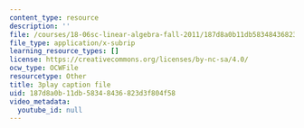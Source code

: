 ```yaml
---
content_type: resource
description: ''
file: /courses/18-06sc-linear-algebra-fall-2011/187d8a0b11db58348436823d3f804f58_h9aDgvW59TU.vtt
file_type: application/x-subrip
learning_resource_types: []
license: https://creativecommons.org/licenses/by-nc-sa/4.0/
ocw_type: OCWFile
resourcetype: Other
title: 3play caption file
uid: 187d8a0b-11db-5834-8436-823d3f804f58
video_metadata:
  youtube_id: null
---
```

